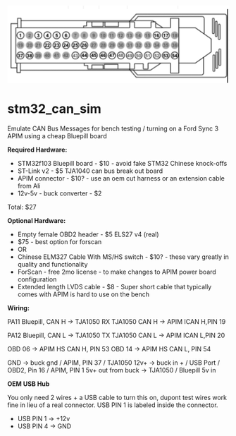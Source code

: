 ![Screenshot](doc/apim.png)

# stm32_can_sim

Emulate CAN Bus Messages for bench testing / turning on a Ford Sync 3 APIM using a cheap Bluepill board 

**Required Hardware:**

 - STM32f103 Bluepill board - $10 - avoid fake STM32 Chinese knock-offs
 - ST-Link v2 - $5 TJA1040 can bus break out board 
 - APIM connector  - $10? - use an oem cut harness or an extension cable from Ali 
 - 12v-5v  - buck converter - $2

Total: $27

**Optional Hardware:**

 - Empty female OBD2 header - $5 ELS27 v4 (real) 
 -  $75 - best option for  forscan 
 - OR
 - Chinese ELM327 Cable With MS/HS switch - $10? - these vary
   greatly in quality and functionality
 - ForScan - free 2mo license - to   make changes to APIM power board
   configuration   
 - Extended length LVDS   cable - $8 - Super short cable that typically comes with APIM is hard
   to use on the bench

**Wiring:**

PA11 Bluepill, CAN H -> TJA1050 RX 
TJA1050 CAN H -> APIM ICAN H,PIN 19

PA12 Bluepill, CAN L -> TJA1050 TX
TJA1050 CAN L -> APIM ICAN L,PIN 20

OBD 06 -> APIM HS CAN H, PIN 53
OBD 14 -> APIM HS CAN L, PIN 54

GND -> buck gnd / APIM, PIN 37 / TJA1050
12v+ -> buck in + / USB Port / OBD2, Pin 16 / APIM, PIN 1
5v+ out from buck -> TJA1050 / Bluepill 5v in


**OEM USB Hub** 

You only need 2 wires + a USB cable to turn this on, dupont test wires work fine in lieu of a real connector.
USB PIN 1 is labeled inside the connector.
 - USB PIN 1 -> +12v 
 - USB PIN 4 -> GND
